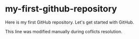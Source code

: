 # my-first-github-repository

Here is my first GitHub repository. Let's get started with GitHub.

This line was modified manually during coflicts resolution.
